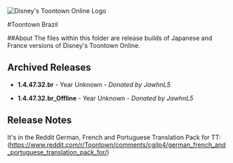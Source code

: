 ![Disney's Toontown Online Logo](https://i.imgur.com/VsBbjC5.png)

#Toontown Brazil

##About 
The files within this folder are release builds of Japanese and France versions of Disney's Toontown Online.

## Archived Releases
* **1.4.47.32.br** - Year Unknown - *Donated by JawhnL5*
  
* **1.4.47.32.br_Offline** - Year Unknown - *Donated by JawhnL5*

## Release Notes
It's in the Reddit German, French and Portuguese Translation Pack for TT: (https://www.reddit.com/r/Toontown/comments/cgjlp4/german_french_and_portuguese_translation_pack_for/)
